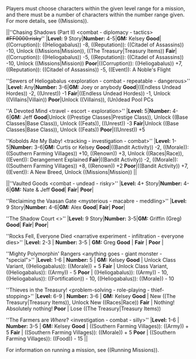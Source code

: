 Players must choose characters within the given level range for a mission, and there must be a number of characters within the number range given. For more details, see ((Missions)).


||''Chasing Shadows (Part II) &lt;combat - diplomacy - tactics&gt; ~~#FF0000:risky~~''
|__Level:__ 9 Story|__Number:__ 4-5|__GM:__ Kelsey
__Good__|((Corruption)): ((Heliogabalus)) -8, ((Reputation)): ((Citadel of Assassins)) -10, Unlock ((Missions|Mission)), ((The Treasury|Treasury Items))
__Fair__|((Corruption)): ((Heliogabalus)) -5, ((Reputation)): ((Citadel of Assassins)) -10, Unlock ((Missions|Mission))
__Poor__|((Corruption)): ((Heliogabalus)) +7, ((Reputation)): ((Citadel of Assassins)) -5, ((Event)): A Noble's Flight

''Sewers of Heliogabalus &lt;exploration - combat - repeatable - dangerous&gt;''
|__Level:__ Any|__Number:__ 3-6|__GM:__ Joey or anybody
__Good__|((Endless Undead Hordes)) -2, ((Unrest)) -1
__Fair__|((Endless Undead Hordes)) -1, Unlock ((Villains|Villain))
__Poor__|Unlock ((Villains)), (Un)dead Pool PCs

''A Devoted Mind &lt;travel - escort - exploration&gt;''
|__Level:__ 5|__Number:__ 4-6|__GM:__ Jeff
__Good__|Unlock ((Prestige Classes|Prestige Class)), Unlock ((Base Classes|Base Class)), Unlock ((Feats)), ((Unrest)) -3
__Fair__|Unlock ((Base Classes|Base Class)), Unlock ((Feats))
__Poor__|((Unrest)) +5

''Kobolds Ate My Baby! &lt;tracking - investigation - combat&gt;''
|__Level:__ 1-5|__Number:__ 3-6|__GM:__ Curtis or Kelsey
__Good__|((Bandit Activity)) -2, ((Morale)): ((Southern Farming Villages)) +10, ((Renown)) +3, Unlock ((Races|Race)), ((Event)): Derangement Explained
__Fair__|((Bandit Activity)) -2, ((Morale)): ((Southern Farming Villages)) +8, ((Renown)) +2
__Poor__|((Bandit Activity)) +7, ((Event)): A New Breed, Unlock ((Missions|Mission))
||

||''Vaulted Goods &lt;combat - undead - risky&gt;''
|__Level:__ 4+ Story|__Number:__ 4-6|__GM:__ Nate &amp; Jeff 
__Good__|
__Fair__|
__Poor__|

''Reclaiming the Vaasan Gate &lt;mysterious - macabre - meddling&gt;''
|__Level:__ 9 Story|__Number:__ 4-6|__GM:__ Alex 
__Good__|
__Fair__|
__Poor__|

''The Shadow Court &lt;&gt;''
|__Level:__ 9 Story|__Number:__ 3-5|__GM:__ Griffin (Greg) 
__Good__|
__Fair__|
__Poor__|

''Rocks Fell, Everyone Died &lt;narrative experiment - infiltration - everyone dies&gt;''
|__Level:__ 2-3 | __Number:__ 3-5 | __GM:__ Greg
__Good__ |
__Fair__ |
__Poor__ |

''Mighty Polymorphin' Rangers &lt;anything goes - giant monster - &quot;special&quot;&gt;''
|__Level:__ 1-6 | __Number:__ 5 | __GM:__ Kelsey
__Good__ | Unlock Class Variant, ((Heliogabalus)): ((Morale)) + 5
__Fair__ | Unlock Class Variant, ((Heliogabalus)): ((Army)) - 5
__Poor__ | ((Heliogabalus)): ((Army)) - 10, ((Heliogabalus)): ((Fortification)) - 10, ((Heliogabalus)): ((Morale)) - 10

''Thieves in the Treasury! &lt;problem-solving - role-playing - thief-stopping&gt;''
|__Level:__ 6-9 | __Number:__ 3-6 | __GM:__ Kelsey
__Good__ | New ((The Treasury|Treasury Items)), Unlock New ((Races|Race))
__Fair__ | Nothing!  Absolutely nothing!
__Poor__ | Lose ((The Treasury|Treasury Items))

''The Farmers are *Where*? &lt;investigation - combat - silly&gt;''
|__Level:__ 1-6 | __Number:__ 3-5 | __GM:__ Kelsey
__Good__ | ((Southern Farming Villages)): ((Army)) + 5
__Fair__ | ((Southern Farming Villages)): ((Morale)) + 5
__Poor__ | ((Southern Farming Villages)): ((Food)) - 15
|| 

For information on running a mission, see ((Running Missions)).

